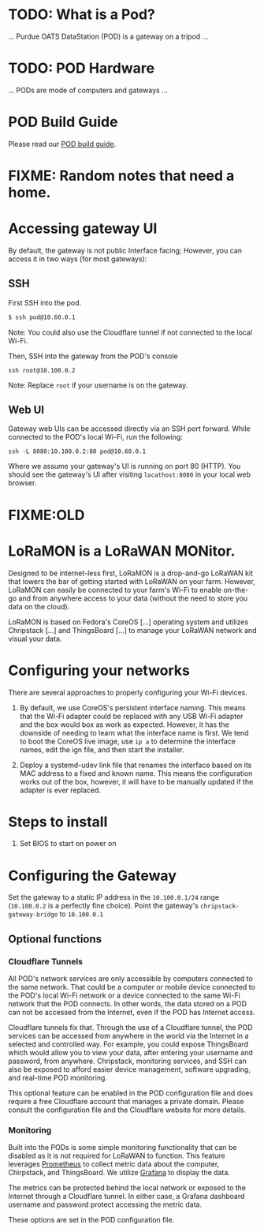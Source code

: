 # TODO: What is a Pod?

... Purdue OATS DataStation (POD) is a gateway on a tripod ...

# TODO: POD Hardware

... PODs are mode of computers and gateways ...

# POD Build Guide

Please read our [POD build guide](./build-guide.md).

# FIXME: Random notes that need a home.

# Accessing gateway UI

By default, the gateway is not public Interface facing;
However, you can access it in two ways (for most gateways):

## SSH

First SSH into the pod.

```sh
$ ssh pod@10.60.0.1
```

Note: You could also use the Cloudflare tunnel if not connected to the local Wi-Fi.

Then, SSH into the gateway from the POD's console

```
ssh root@10.100.0.2
```

Note: Replace `root` if your username is on the gateway.

## Web UI

Gateway web UIs can be accessed directly via an SSH port forward.
While connected to the POD's local Wi-Fi, run the following:

```
ssh -L 8080:10.100.0.2:80 pod@10.60.0.1
```

Where we assume your gateway's UI is running on port 80 (HTTP).
You should see the gateway's UI after visiting `locathost:8080` in your local web browser.

# FIXME:OLD

# LoRaMON is a LoRaWAN MONitor.

Designed to be internet-less first, LoRaMON is a drop-and-go LoRaWAN kit that lowers the bar of getting started with LoRaWAN on your farm.
However, LoRaMON can easily be connected to your farm's Wi-Fi to enable on-the-go and from anywhere access to your data (without the need to store you data on the cloud).

LoRaMON is based on Fedora's CoreOS [...] operating system and utilizes Chripstack [...] and ThingsBoard [...] to manage your LoRaWAN network and visual your data.

# Configuring your networks

There are several approaches to properly configuring your Wi-Fi devices.

1. By default, we use CoreOS's persistent interface naming. This means that the
   Wi-Fi adapter could be replaced with any USB Wi-Fi adapter and the box would
   box as work as expected. However, it has the downside of needing to learn
   what the interface name is first. We tend to boot the CoreOS live image,
   use `ip a` to determine the interface names, edit the ign file, and then
   start the installer.

2. Deploy a systemd-udev link file that renames the interface based on its
   MAC address to a fixed and known name. This means the configuration works
   out of the box, however, it will have to be manually updated if the adapter
   is ever replaced.

# Steps to install

1. Set BIOS to start on power on

# Configuring the Gateway

Set the gateway to a static IP address in the `10.100.0.1/24` range (`10.100.0.2` is a perfectly fine choice).
Point the gateway's `chripstack-gateway-bridge` to `10.100.0.1`

## Optional functions

### Cloudflare Tunnels

All POD's network services are only accessible by computers connected to the same network.
That could be a computer or mobile device connected to the POD's local Wi-Fi network or a device connected to the same Wi-Fi network that the POD connects.
In other words, the data stored on a POD can not be accessed from the Internet, even if the POD has Internet access.

Cloudflare tunnels fix that.
Through the use of a Cloudflare tunnel, the POD services can be accessed from anywhere in the world via the Internet in a selected and controlled way.
For example, you could expose ThingsBoard which would allow you to view your data, after entering your username and password, from anywhere.
Chripstack, monitoring services, and SSH can also be exposed to afford easier device management, software upgrading, and real-time POD monitoring.

This optional feature can be enabled in the POD configuration file and does require a free Cloudflare account that manages a private domain.
Please consult the configuration file and the Cloudflare website for more details.

### Monitoring

Built into the PODs is some simple monitoring functionality that can be disabled as it is not required for LoRaWAN to function.
This feature leverages [Prometheus](https://prometheus.io/) to collect metric data about the computer, Chirpstack, and ThingsBoard.
We utilize [Grafana](https://grafana.com/) to display the data.

The metrics can be protected behind the local network or exposed to the Internet through a Cloudflare tunnel.
In either case, a Grafana dashboard username and password protect accessing the metric data.

These options are set in the POD configuration file.

